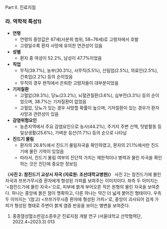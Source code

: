 Part II. 진료지침

### 라. 역학적 특성1)
- **연령**
    - 연령의 중앙값은 67세(사분위 범위, 58~76세)로 고령자에서 호발
    - 고령일수록 환자 사망에 유의한 연관성이 있음
- **성별**
    - 환자 중 여성이 52.2%, 남성이 47.7%이었음
- **직업**
    - 무직(39.7%), 농부(30.3%), 사무직(5.5%), 산림업(2.5%), 의료인(2.5%), 건축업(2.2%) 등의 순이었음
    - 무직의 경우 현직에서 은퇴한 고령자들이 대부분이었음
- **기저질환**
    - 고혈압(39.3%), 당뇨(23.2%), 뇌혈관질환(3.6%), 심부전(3.3%) 등의 순이었으며, 38.7%는 기저질환이 없었음
    - 고혈압, 당뇨가 있는 경우 사망할 확률이 높으며, 기저질환이 있는 경우가 환자 사망과 관련성이 있음
- **감염위험요인**
    - 농촌지역에서 주요 감염요인으로 농사(44.2%), 주거지 주변 산책, 텃밭활동 등 일상생활(25.6%), 가벼운 등산(11.7%) 등의 순으로 나타남
- **진드기 물림**
    - 환자의 26.8%에서 진드기 물림자국을 확인하였고, 환자의 21.1%에서만 진드기에 물린 기억이 있었음
    - 따라서, 진드기 물림 여부의 진단적 가치는 제한적이나 병력과 물린 자국을 확인하는 것은 진단에 중요한 정보임

**〈사진 2: 참진드기 교상시 자국 (자료원: 조선대학교병원)〉**
사진 2는 참진드기에 물린 자국과 쯔쯔가무시증 환자에게 형성된 가피를 보여주는 이미지이다.
좌측 두 이미지는 '<참진드기에 물린 자국>'으로, 피부에 붉게 부어오른 작은 원형의 물린 자국을 보여준다. 하나는 중앙에 붉은 점이 명확하고, 다른 하나는 약간 더 넓게 붉어진 형태이다.
우측 두 이미지는 '(참고) <쯔쯔가무시증 환자에 형성된 가피>'로, 중앙이 괴사되어 검게 가피가 형성된 형태로 주변이 붉게 염증 반응을 보이는 병변을 보여준다.

1) 중증열성혈소판감소증후군 진료지침 개발 연구 (서울대학교 산학협력단, 2022.4~2023.3)
<PAGE>013